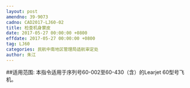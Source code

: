```yaml
---
layout: post
amendno: 39-9073
cadno: CAD2017-LJ60-02
title: 检查机身蒙皮
date: 2017-05-27 00:00:00 +0800
effdate: 2017-05-27 00:00:00 +0800
tag: LJ60
categories: 民航中南地区管理局适航审定处
author: 朱江
---
```


##适用范围:
本指令适用于序列号60-002至60-430（含）的Learjet 60型号飞机。

